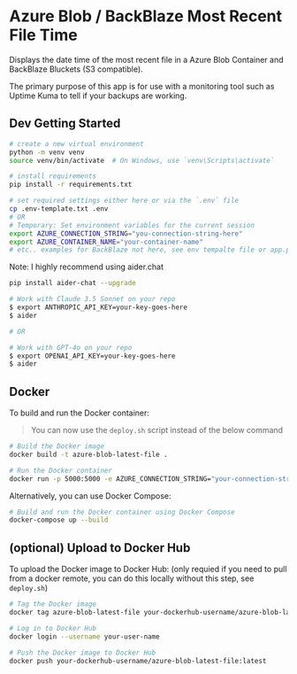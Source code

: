 # Azure Blob / BackBlaze Most Recent File Time

Displays the date time of the most recent file in a Azure Blob Container and BackBlaze Bluckets (S3 compatible).

The primary purpose of this app is for use with a monitoring tool such as Uptime Kuma to tell if your backups are working.

## Dev Getting Started

```bash
# create a new virtual environment
python -m venv venv
source venv/bin/activate  # On Windows, use `venv\Scripts\activate`

# install requirements
pip install -r requirements.txt

# set required settings either here or via the `.env` file
cp .env-template.txt .env
# OR
# Temporary: Set environment variables for the current session
export AZURE_CONNECTION_STRING="you-connection-string-here"
export AZURE_CONTAINER_NAME="your-container-name"
# etc.. examples for BackBlaze not here, see env tempalte file or app.py
```

Note: I highly recommend using aider.chat

```bash
pip install aider-chat --upgrade

# Work with Claude 3.5 Sonnet on your repo
$ export ANTHROPIC_API_KEY=your-key-goes-here
$ aider

# OR

# Work with GPT-4o on your repo
$ export OPENAI_API_KEY=your-key-goes-here
$ aider 
```

## Docker

To build and run the Docker container:

> You can now use the `deploy.sh` script instead of the below command

```bash
# Build the Docker image
docker build -t azure-blob-latest-file .

# Run the Docker container
docker run -p 5000:5000 -e AZURE_CONNECTION_STRING="your-connection-string-here" -e AZURE_CONTAINER_NAME="your-container-name" azure-blob-latest-file
```

Alternatively, you can use Docker Compose:

```bash
# Build and run the Docker container using Docker Compose
docker-compose up --build
```

## (optional) Upload to Docker Hub

To upload the Docker image to Docker Hub:
(only requied if you need to pull from a docker remote, you can do this locally without this step, see `deploy.sh`)

```bash
# Tag the Docker image
docker tag azure-blob-latest-file your-dockerhub-username/azure-blob-latest-file:latest

# Log in to Docker Hub
docker login --username your-user-name

# Push the Docker image to Docker Hub
docker push your-dockerhub-username/azure-blob-latest-file:latest
```
